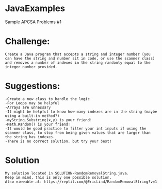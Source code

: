 # JavaExamples
Sample APCSA Problems #1:

# Challenge:

    Create a Java program that accepts a string and integer number (you can have the string and number sit in code, or use the scanner class) and removes a number of indexes in the string randomly equal to the integer number provided.

# Suggestions:

    -Create a new class to handle the logic
    -For Loops may be helpful
    -Arrays are unnessary
    -It might be helpful to know how many indexes are in the string (maybe using a built-in method?)
    -myString.Substring(x,y) is your friend!
    -Math.Random() is your friend!
    -It would be good practice to filter your int inputs if using the scanner class, to stop from being given values that are larger than the string has indexes. 
    -There is no correct solution, but try your best!

# Solution

    My solution located in SOLUTION-RandomRemovalString.java. 
    Keep in mind, this is only one possible solution. 
    Also viewable at: https://replit.com/@EricLind/RandomRemovalString?v=1
